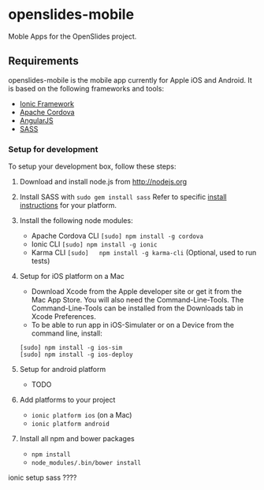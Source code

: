 # openslides-mobile
Moble Apps for the OpenSlides project.

## Requirements
openslides-mobile is the mobile app currently for Apple iOS and Android. It is based on the following frameworks and tools:

* [Ionic Framework](http://ionicframework.com)
* [Apache Cordova](http://cordova.apache.org)
* [AngularJS](https://angularjs.org)
* [SASS](http://sass-lang.com)

### Setup for development
To setup your development box, follow these steps:

1. Download and install node.js from http://nodejs.org

2. Install SASS with ```sudo gem install sass``` Refer to specific [install instructions](http://sass-lang.com/install) for your platform.

3. Install the following node modules: 
	* Apache Cordova CLI ```[sudo] npm install -g cordova```
	* Ionic CLI ```[sudo] npm install -g ionic```	
	* Karma CLI ```[sudo]	npm install -g karma-cli```	(Optional, used to run tests)
	
4. Setup for iOS platform on a Mac   
	* Download Xcode from the Apple developer site or get it from the Mac App Store. You will also need the Command-Line-Tools. The Command-Line-Tools can be installed from the Downloads tab in Xcode Preferences.
	* To be able to run app in iOS-Simulater or on a Device from the command line, install:
	 ```
	 [sudo] npm install -g ios-sim
	 [sudo] npm install -g ios-deploy
	 ```

5. Setup for android platform
	* TODO
	
6. Add platforms to your project
	* ```ionic platform ios``` (on a Mac)
	* ```ionic platform android```
		
7. Install all npm and bower packages
	* ```npm install```
	* ```node_modules/.bin/bower install```


ionic setup sass ????